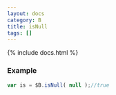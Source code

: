 ```yaml
---
layout: docs
category: B
title: isNull
tags: []
---
```


{% include docs.html %}

### Example
```js
var is = $B.isNull( null );//true
```